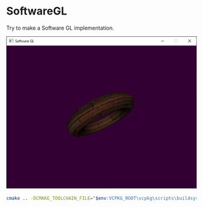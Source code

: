 # SoftwareGL
Try to make a Software GL implementation.

![alt text](https://github.com/anirul/SoftwareGL/raw/master/image/torus.png "A textured torus")

```bash
cmake .. -DCMAKE_TOOLCHAIN_FILE="$env:VCPKG_ROOT\vcpkg\scripts\buildsystems\vcpkg.cmake"
```
